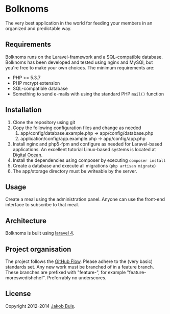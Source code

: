 # Bolknoms

The very best application in the world for feeding your members in an organized and predictable way.

## Requirements
Bolknoms runs on the Laravel-framework and a SQL-compatible database. Bolknoms has been developed and tested using nginx and MySQl, but you're free to make your own choices. The minimum requirements are:

* PHP >= 5.3.7
* PHP mcrypt extension
* SQL-compatible database
* Something to send e-mails with using the standard PHP `mail()` function

## Installation
1. Clone the repository using git
1. Copy the following configuration files and change as needed
    1. app/config/database.example.php -> app/config/database.php
    1. application/config/app.example.php -> app/config/app.php
1. Install nginx and php5-fpm and configure as needed for Laravel-based applications. An excellent tutorial Linux-based systems is located at [Digital Ocean](https://www.digitalocean.com/community/articles/how-to-install-laravel-with-nginx-on-an-ubuntu-12-04-lts-vps).
1. Install the dependencies using composer by executing `composer install`
1. Create a database and execute all migrations (`php artisan migrate`)
1. The app/storage directory must be writeable by the server.

## Usage
Create a meal using the administration panel. Anyone can use the front-end interface to subscribe to that meal.

## Architecture
Bolknoms is built using [laravel 4](http://laravel.com/).

## Project organisation
The project follows the [GitHub Flow](http://scottchacon.com/2011/08/31/github-flow.html). Please adhere to the (very basic) standards set. Any new work must be branched of in a feature branch. These branches are prefixed with "feature-", for example "feature-moreswedishchef". Preferrably no underscores.

## License
Copyright 2012-2014 [Jakob Buis](http://www.jakobbuis.com). 